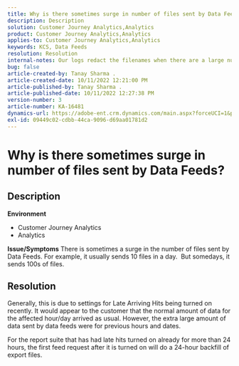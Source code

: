 ```yaml
---
title: Why is there sometimes surge in number of files sent by Data Feeds?
description: Description
solution: Customer Journey Analytics,Analytics
product: Customer Journey Analytics,Analytics
applies-to: Customer Journey Analytics,Analytics
keywords: KCS, Data Feeds
resolution: Resolution
internal-notes: Our logs redact the filenames when there are a large number of export files processed by data feeds, so you will see the file name in the logs "df_files" section as "REDACTED".
bug: false
article-created-by: Tanay Sharma .
article-created-date: 10/11/2022 12:21:00 PM
article-published-by: Tanay Sharma .
article-published-date: 10/11/2022 12:27:38 PM
version-number: 3
article-number: KA-16481
dynamics-url: https://adobe-ent.crm.dynamics.com/main.aspx?forceUCI=1&pagetype=entityrecord&etn=knowledgearticle&id=17c67d27-5f49-ed11-bba2-0022480868ff
exl-id: 09449c02-cdbb-44ca-9096-d69aa01781d2
---
```

# Why is there sometimes surge in number of files sent by Data Feeds?

## Description

<b>Environment</b>
- Customer Journey Analytics
- Analytics



<b>Issue/Symptoms</b>
There is sometimes a surge in the number of files sent by Data Feeds. For example, it usually sends 10 files in a day.  But somedays, it sends 100s of files.


## Resolution


Generally, this is due to settings for Late Arriving Hits being turned on recently. It would appear to the customer that the normal amount of data for the affected hour/day arrived as usual. However, the extra large amount of data sent by data feeds were for previous hours and dates.

For the report suite that has had late hits turned on already for more than 24 hours, the first feed request after it is turned on will do a 24-hour backfill of export files.
